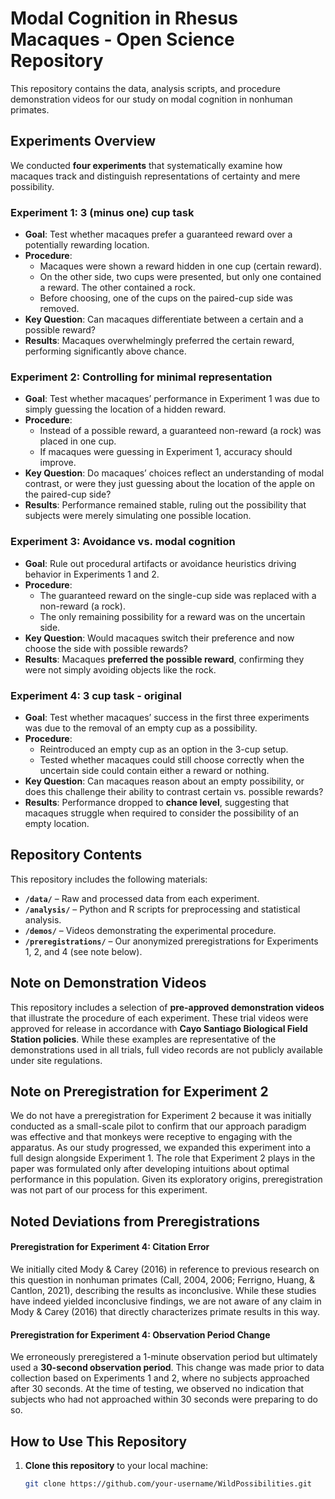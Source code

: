 # Modal Cognition in Rhesus Macaques - Open Science Repository

This repository contains the data, analysis scripts, and procedure demonstration videos for our study on modal cognition in nonhuman primates.

## Experiments Overview
We conducted **four experiments** that systematically examine how macaques track and distinguish representations of certainty and mere possibility.

### **Experiment 1: 3 (minus one) cup task**
- **Goal**: Test whether macaques prefer a guaranteed reward over a potentially rewarding location.  
- **Procedure**:  
  - Macaques were shown a reward hidden in one cup (certain reward).  
  - On the other side, two cups were presented, but only one contained a reward. The other contained a rock. 
  - Before choosing, one of the cups on the paired-cup side was removed.  
- **Key Question**: Can macaques differentiate between a certain and a possible reward?  
- **Results**: Macaques overwhelmingly preferred the certain reward, performing significantly above chance.  


### **Experiment 2: Controlling for minimal representation**  
- **Goal**: Test whether macaques’ performance in Experiment 1 was due to simply guessing the location of a hidden reward.  
- **Procedure**:  
  - Instead of a possible reward, a guaranteed non-reward (a rock) was placed in one cup.  
  - If macaques were guessing in Experiment 1, accuracy should improve.  
- **Key Question**: Do macaques’ choices reflect an understanding of modal contrast, or were they just guessing about the location of the apple on the paired-cup side?  
- **Results**: Performance remained stable, ruling out the possibility that subjects were merely simulating one possible location.


### **Experiment 3: Avoidance vs. modal cognition**  
- **Goal**: Rule out procedural artifacts or avoidance heuristics driving behavior in Experiments 1 and 2.  
- **Procedure**:  
  - The guaranteed reward on the single-cup side was replaced with a non-reward (a rock).  
  - The only remaining possibility for a reward was on the uncertain side.  
- **Key Question**: Would macaques switch their preference and now choose the side with possible rewards?  
- **Results**: Macaques **preferred the possible reward**, confirming they were not simply avoiding objects like the rock.


### **Experiment 4: 3 cup task - original**  
- **Goal**: Test whether macaques’ success in the first three experiments was due to the removal of an empty cup as a possibility.  
- **Procedure**:  
  - Reintroduced an empty cup as an option in the 3-cup setup.  
  - Tested whether macaques could still choose correctly when the uncertain side could contain either a reward or nothing.  
- **Key Question**: Can macaques reason about an empty possibility, or does this challenge their ability to contrast certain vs. possible rewards?  
- **Results**: Performance dropped to **chance level**, suggesting that macaques struggle when required to consider the possibility of an empty location.


## Repository Contents
This repository includes the following materials:
- **`/data/`** – Raw and processed data from each experiment.
- **`/analysis/`** – Python and R scripts for preprocessing and statistical analysis.
- **`/demos/`** – Videos demonstrating the experimental procedure.
- **`/preregistrations/`** – Our anonymized preregistrations for Experiments 1, 2, and 4 (see note below).

## Note on Demonstration Videos  
This repository includes a selection of **pre-approved demonstration videos** that illustrate the procedure of each experiment. These trial videos were approved for release in accordance with **Cayo Santiago Biological Field Station policies**. While these examples are representative of the demonstrations used in all trials, full video records are not publicly available under site regulations.

## Note on Preregistration for Experiment 2
We do not have a preregistration for Experiment 2 because it was initially conducted as a small-scale pilot to confirm that our approach paradigm was effective and that monkeys were receptive to engaging with the apparatus. As our study progressed, we expanded this experiment into a full design alongside Experiment 1. The role that Experiment 2 plays in the paper was formulated only after developing intuitions about optimal performance in this population. Given its exploratory origins, preregistration was not part of our process for this experiment. 

## Noted Deviations from Preregistrations
#### **Preregistration for Experiment 4: Citation Error**  
We initially cited Mody & Carey (2016) in reference to previous research on this question in nonhuman primates (Call, 2004, 2006; Ferrigno, Huang, & Cantlon, 2021), describing the results as inconclusive. While these studies have indeed yielded inconclusive findings, we are not aware of any claim in Mody & Carey (2016) that directly characterizes primate results in this way.  

#### **Preregistration for Experiment 4: Observation Period Change**  
We erroneously preregistered a 1-minute observation period but ultimately used a **30-second observation period**. This change was made prior to data collection based on Experiments 1 and 2, where no subjects approached after 30 seconds. At the time of testing, we observed no indication that subjects who had not approached within 30 seconds were preparing to do so.  


## How to Use This Repository
1. **Clone this repository** to your local machine:
   ```bash
   git clone https://github.com/your-username/WildPossibilities.git

